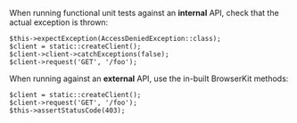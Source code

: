 When running functional unit tests against an **internal** API, check that the actual exception is thrown:

    $this->expectException(AccessDeniedException::class);
    $client = static::createClient();
    $client->client->catchExceptions(false);
    $client->request('GET', '/foo');

When running against an **external** API, use the in-built BrowserKit methods:

    $client = static::createClient();
    $client->request('GET', '/foo');
    $this->assertStatusCode(403);
